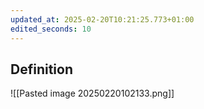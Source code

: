 ```yaml
---
updated_at: 2025-02-20T10:21:25.773+01:00
edited_seconds: 10
---
```

## Definition
![[Pasted image 20250220102133.png]]
